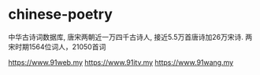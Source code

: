 # chinese-poetry
中华古诗词数据库, 唐宋两朝近一万四千古诗人, 接近5.5万首唐诗加26万宋诗. 两宋时期1564位词人，21050首词

https://www.91web.my
https://www.91itv.my
https://www.91wang.my
